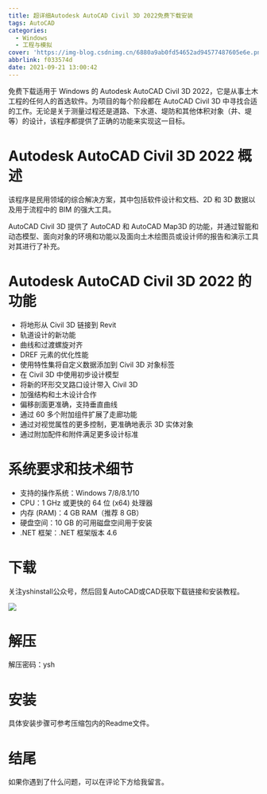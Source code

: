 ```yaml
---
title: 超详细Autodesk AutoCAD Civil 3D 2022免费下载安装
tags: AutoCAD
categories:
  - Windows
  - 工程与模拟
cover: 'https://img-blog.csdnimg.cn/6880a9ab0fd54652ad94577487605e6e.png'
abbrlink: f033574d
date: 2021-09-21 13:00:42
---
```


免费下载适用于 Windows 的 Autodesk AutoCAD Civil 3D 2022，它是从事土木工程的任何人的首选软件。为项目的每个阶段都在 AutoCAD Civil 3D 中寻找合适的工作。无论是关于测量过程还是道路、下水道、堤防和其他体积对象（井、堤等）的设计，该程序都提供了正确的功能来实现这一目标。

# Autodesk AutoCAD Civil 3D 2022 概述
该程序是民用领域的综合解决方案，其中包括软件设计和文档、2D 和 3D 数据以及用于流程中的 BIM 的强大工具。

AutoCAD Civil 3D 提供了 AutoCAD 和 AutoCAD Map3D 的功能，并通过智能和动态模型、面向对象的环境和功能以及面向土木绘图员或设计师的报告和演示工具对其进行了补充。

# Autodesk AutoCAD Civil 3D 2022 的功能
- 将地形从 Civil 3D 链接到 Revit
- 轨道设计的新功能
- 曲线和过渡螺旋对齐
- DREF 元素的优化性能
- 使用特性集将自定义数据添加到 Civil 3D 对象标签
- 在 Civil 3D 中使用初步设计模型
- 将新的环形交叉路口设计带入 Civil 3D
- 加强结构和土木设计合作
- 偏移剖面更准确，支持垂直曲线
- 通过 60 多个附加组件扩展了走廊功能
- 通过对视觉属性的更多控制，更准确地表示 3D 实体对象
- 通过附加配件和附件满足更多设计标准

# 系统要求和技术细节
- 支持的操作系统：Windows 7/8/8.1/10
- CPU：1 GHz 或更快的 64 位 (x64) 处理器
- 内存 (RAM)：4 GB RAM（推荐 8 GB）
- 硬盘空间：10 GB 的可用磁盘空间用于安装
- .NET 框架：.NET 框架版本 4.6

# 下载
关注yshinstall公众号，然后回复AutoCAD或CAD获取下载链接和安装教程。

![](https://img-blog.csdnimg.cn/f824f9d6c4ca40549a3d02de1938c17c.jpg#pic_center)

# 解压
解压密码：ysh

# 安装
具体安装步骤可参考压缩包内的Readme文件。

# 结尾
如果你遇到了什么问题，可以在评论下方给我留言。
